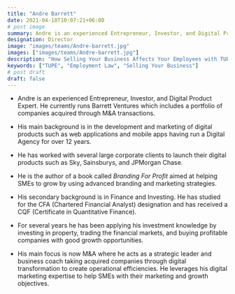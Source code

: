 ```yaml
---
title: "Andre Barrett"
date: 2021-04-18T10:07:21+06:00
# post image
summary: Andre is an experienced Entrepreneur, Investor, and Digital Product Expert. He currently runs Barrett Ventures which includes a portfolio of companies acquired through M&A transactions
designation: Director
image: "images/teams/Andre-barrett.jpg"
images: ["images/teams/Andre-barrett.jpg"]
description: "How Selling Your Business Affects Your Employees with TUPE"
keywords: ["TUPE", "Employment Law", "Selling Your Business"]
# post draft
draft: false
---
```


- Andre is an experienced Entrepreneur, Investor, and Digital Product Expert. He currently runs Barrett Ventures which includes a portfolio of companies acquired through M&A transactions.

- His main background is in the development and marketing of digital products such as web applications and mobile apps having run a Digital Agency for over 12 years.

- He has worked with several large corporate clients to launch their digital products such as Sky, Sainsburys, and JPMorgan Chase.

- He is the author of a book called *Branding For Profit* aimed at helping SMEs to grow by using advanced branding and marketing strategies.

- His secondary background is in Finance and Investing. He has studied for the CFA (Chartered Financial Analyst) designation and has received a CQF (Certificate in Quantitative Finance).

- For several years he has been applying his investment knowledge by investing in property, trading the financial markets, and buying profitable companies with good growth opportunities.

- His main focus is now M&A where he acts as a strategic leader and business coach taking acquired companies through digital transformation to create operational efficiencies. He leverages his digital marketing expertise to help SMEs with their marketing and growth objectives.
